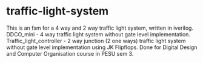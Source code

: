 # traffic-light-system
This is an fsm for a 4 way and 2 way traffic light system, written in iverilog.
DDCO_mini - 4 way traffic light system without gate level implementation.
Traffic_light_controller - 2 way junction (2 one ways) traffic light system without gate level implementation using JK Flipflops.
Done for Digital Design and Computer Organisation course in PESU sem 3.
